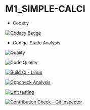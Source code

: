 # M1_SIMPLE-CALCI
* Codacy

[![Codacy Badge](https://app.codacy.com/project/badge/Grade/af4edb2ed84a41c4a3376364800aaa45)](https://www.codacy.com/gh/supraja-vura/M1_SIMPLE-CALCI/dashboard?utm_source=github.com&amp;utm_medium=referral&amp;utm_content=supraja-vura/M1_SIMPLE-CALCI&amp;utm_campaign=Badge_Grade)

* Codiga-Static Analysis


![Quality](https://api.codiga.io/project/32308/score/svg)

![Code Quality](https://api.codiga.io/project/32308/status/svg)

[![Build CI - Linux](https://github.com/supraja-vura/M1_SIMPLE-CALCI/actions/workflows/c-cpp.yml/badge.svg)](https://github.com/supraja-vura/M1_SIMPLE-CALCI/actions/workflows/c-cpp.yml)

[![Cppcheck Analysis](https://github.com/supraja-vura/M1_SIMPLE-CALCI/actions/workflows/cppcheck-analysis.yml/badge.svg)](https://github.com/supraja-vura/M1_SIMPLE-CALCI/actions/workflows/cppcheck-analysis.yml)

[![Unit testing](https://github.com/supraja-vura/M1_SIMPLE-CALCI/actions/workflows/unit-test.yml/badge.svg)](https://github.com/supraja-vura/M1_SIMPLE-CALCI/actions/workflows/unit-test.yml)

[![Contribution Check - Git Inspector](https://github.com/supraja-vura/M1_SIMPLE-CALCI/actions/workflows/gitinspector.yml/badge.svg)](https://github.com/supraja-vura/M1_SIMPLE-CALCI/actions/workflows/gitinspector.yml)
